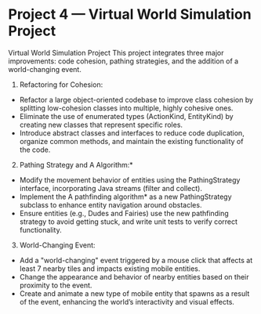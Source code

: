 # Project 4 — Virtual World Simulation Project

Virtual World Simulation Project
This project integrates three major improvements: code cohesion, pathing strategies, and the addition of a world-changing event.

1. Refactoring for Cohesion:
- Refactor a large object-oriented codebase to improve class cohesion by splitting low-cohesion classes into multiple, highly cohesive ones.
- Eliminate the use of enumerated types (ActionKind, EntityKind) by creating new classes that represent specific roles.
- Introduce abstract classes and interfaces to reduce code duplication, organize common methods, and maintain the existing functionality of the code.
  
2. Pathing Strategy and A Algorithm:*
- Modify the movement behavior of entities using the PathingStrategy interface, incorporating Java streams (filter and collect).
- Implement the A pathfinding algorithm* as a new PathingStrategy subclass to enhance entity navigation around obstacles.
- Ensure entities (e.g., Dudes and Fairies) use the new pathfinding strategy to avoid getting stuck, and write unit tests to verify correct functionality.
  
3. World-Changing Event:
- Add a "world-changing" event triggered by a mouse click that affects at least 7 nearby tiles and impacts existing mobile entities.
- Change the appearance and behavior of nearby entities based on their proximity to the event.
- Create and animate a new type of mobile entity that spawns as a result of the event, enhancing the world’s interactivity and visual effects.
